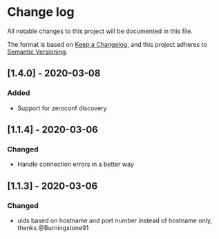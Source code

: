 # Change log
All notable changes to this project will be documented in this file.

The format is based on [Keep a Changelog](https://keepachangelog.com/en/1.0.0/),
and this project adheres to [Semantic Versioning](https://semver.org/spec/v2.0.0.html).

## [1.4.0] - 2020-03-08
### Added
- Support for zeroconf discovery

## [1.1.4] - 2020-03-06
### Changed
- Handle connection errors in a better way

## [1.1.3] - 2020-03-06
### Changed
- uids based on hostname and port number instead of hostname only, thenks @Burningstone91

